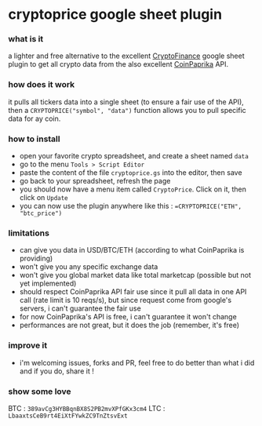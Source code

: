 # cryptoprice google sheet plugin

### what is it
a lighter and free alternative to the excellent [CryptoFinance](https://cryptofinance.ai) google sheet plugin to get all crypto data from the also excellent [CoinPaprika](https://coinpaprika.com/) API.

### how does it work
it pulls all tickers data into a single sheet (to ensure a fair use of the API), then a `CRYPTOPRICE("symbol", "data")` function allows you to pull specific data for ay coin.

### how to install
- open your favorite crypto spreadsheet, and create a sheet named `data`
- go to the menu `Tools > Script Editor`
- paste the content of the file `cryptoprice.gs` into the editor, then save
- go back to your spreadsheet, refresh the page
- you should now have a menu item called `CryptoPrice`. Click on it, then click on `Update`
- you can now use the plugin anywhere like this : `=CRYPTOPRICE("ETH", "btc_price")`

### limitations
- can give you data in USD/BTC/ETH (according to what CoinPaprika is providing)
- won't give you any specific exchange data
- won't give you global market data like total marketcap (possible but not yet implemented)
- should respect CoinPaprika API fair use since it pull all data in one API call (rate limit is 10 reqs/s), but since request come from google's servers, i can't guarantee the fair use
- for now CoinPaprika's API is free, i can't guarantee it won't change
- performances are not great, but it does the job (remember, it's free)

### improve it
- i'm  welcoming issues, forks and PR, feel free to do better than what i did and if you do, share it !

### show some love
BTC : `389avCg3HYBBqnBX8S2PB2mvXPfGKx3cm4`
LTC : `LbaaxtsCeB9rt4EiXtFYwkZC9TnZtsvExt`
